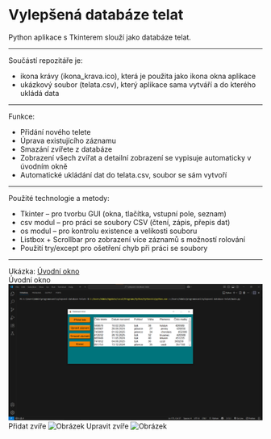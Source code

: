 # Vylepšená databáze telat

Python aplikace s Tkinterem slouží jako databáze telat.

---

Součástí repozitáře je:
- ikona krávy (ikona_krava.ico), která je použita jako ikona okna aplikace
- ukázkový soubor (telata.csv), který aplikace sama vytváří a do kterého ukládá data

---

Funkce:
- Přidání nového telete
- Úprava existujícího záznamu
- Smazání zvířete z databáze
- Zobrazení všech zvířat a detailní zobrazení se vypisuje automaticky v úvodním okně
- Automatické ukládání dat do telata.csv, soubor se sám vytvoří

---

Použité technologie a metody:
- Tkinter – pro tvorbu GUI (okna, tlačítka, vstupní pole, seznam)
- csv modul – pro práci se soubory CSV (čtení, zápis, přepis dat)
- os modul – pro kontrolu existence a velikosti souboru
- Listbox + Scrollbar pro zobrazení více záznamů s možností rolování
- Použití try/except pro ošetření chyb při práci se soubory

---

Ukázka:
[Úvodní okno](screenshots/foto1.png)  
Úvodní okno
![Obrázek](images/Uvodni-okno.png) 
Přidat zvíře
![Obrázek](images/Přidat-tele.png)
Upravit zvíře
![Obrázek](images/Upravit-záznam.png )
